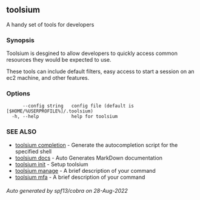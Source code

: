 ## toolsium

A handy set of tools for developers

### Synopsis

Toolsium is desgined to allow developers to quickly access common resources they would be expected to use.
	
These tools can include default filters, easy access to start a session on an ec2 machine, and other features.


### Options

```
      --config string   config file (default is [$HOME/%USERPROFILE%]/.toolsium)
  -h, --help            help for toolsium
```

### SEE ALSO

* [toolsium completion](toolsium_completion.md)	 - Generate the autocompletion script for the specified shell
* [toolsium docs](toolsium_docs.md)	 - Auto Generates MarkDown documentation
* [toolsium init](toolsium_init.md)	 - Setup toolsium
* [toolsium manage](toolsium_manage.md)	 - A brief description of your command
* [toolsium mfa](toolsium_mfa.md)	 - A brief description of your command

###### Auto generated by spf13/cobra on 28-Aug-2022
